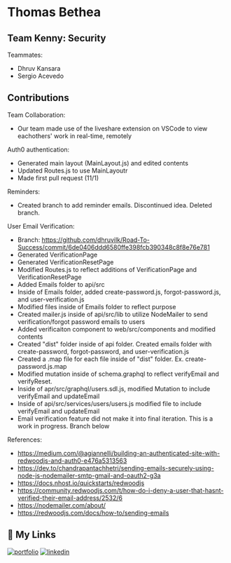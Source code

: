 
# Thomas Bethea




## Team Kenny: Security

 Teammates:
 - Dhruv Kansara
 - Sergio Acevedo


## Contributions

Team Collaboration:
- Our team made use of the liveshare extension on VSCode to view eachothers' work in real-time, remotely

Auth0 authentication:
- Generated main layout (MainLayout.js) and edited contents
- Updated Routes.js to use MainLayoutr
- Made first pull request (11/1)

Reminders:
- Created branch to add reminder emails. Discontinued idea. Deleted branch.

User Email Verification:
- Branch: https://github.com/dhruvilk/Road-To-Success/commit/6de0406ddd6580ffe398fcb390348c8f8e76e781
- Generated VerificationPage
- Generated VerificationResetPage
- Modified Routes.js to reflect additions of VerificationPage and VerificationResetPage
- Added Emails folder to api/src
- Inside of Emails folder, added create-password.js, forgot-password.js, and user-verification.js
- Modified files inside of Emails folder to reflect purpose
- Created mailer.js inside of api/src/lib to utilize NodeMailer to send verification/forgot password emails to users
- Added verificaiton component to web/src/components and modified contents 
- Created "dist" folder inside of api folder. Created emails folder with create-password, forgot-password, and user-verification.js
- Created a .map file for each file inside of "dist" folder. Ex. create-password.js.map
- Modified mutation inside of schema.graphql to reflect verifyEmail and verifyReset.
- Inside of apr/src/graphql/users.sdl.js, modified Mutation to include verifyEmail and updateEmail 
- Inside of api/src/services/users/users.js modified file to include verifyEmail and updateEmail
- Email verification feature did not make it into final iteration. This is a work in progress. Branch below

References:
- https://medium.com/@agiannelli/building-an-authenticated-site-with-redwoodjs-and-auth0-e476a5313563
- https://dev.to/chandrapantachhetri/sending-emails-securely-using-node-js-nodemailer-smtp-gmail-and-oauth2-g3a
- https://docs.nhost.io/quickstarts/redwoodjs
- https://community.redwoodjs.com/t/how-do-i-deny-a-user-that-hasnt-verified-their-email-address/2532/6
- https://nodemailer.com/about/
- https://redwoodjs.com/docs/how-to/sending-emails


## 🔗 My Links
[![portfolio](https://img.shields.io/badge/my_portfolio-000?style=for-the-badge&logo=ko-fi&logoColor=white)](https://github.com/tombethea)
[![linkedin](https://img.shields.io/badge/linkedin-0A66C2?style=for-the-badge&logo=linkedin&logoColor=white)](www.linkedin.com/in/thomas-bethea-9ba058187)
